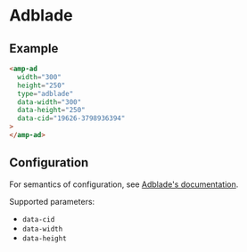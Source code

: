 <!---
Copyright 2015 The AMP HTML Authors. All Rights Reserved.

Licensed under the Apache License, Version 2.0 (the "License");
you may not use this file except in compliance with the License.
You may obtain a copy of the License at

      http://www.apache.org/licenses/LICENSE-2.0

Unless required by applicable law or agreed to in writing, software
distributed under the License is distributed on an "AS-IS" BASIS,
WITHOUT WARRANTIES OR CONDITIONS OF ANY KIND, either express or implied.
See the License for the specific language governing permissions and
limitations under the License.
-->

# Adblade

## Example

```html
<amp-ad
  width="300"
  height="250"
  type="adblade"
  data-width="300"
  data-height="250"
  data-cid="19626-3798936394"
>
</amp-ad>
```

## Configuration

For semantics of configuration, see
[Adblade's documentation](https://www.adblade.com/doc/publisher-solutions).

Supported parameters:

- `data-cid`
- `data-width`
- `data-height`
